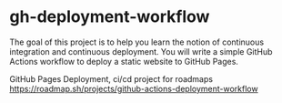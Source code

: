 # gh-deployment-workflow

The goal of this project is to help you learn the notion of continuous integration and continuous deployment. You will write a simple GitHub Actions workflow to deploy a static website to GitHub Pages.

GitHub Pages Deployment, ci/cd project for roadmaps https://roadmap.sh/projects/github-actions-deployment-workflow
